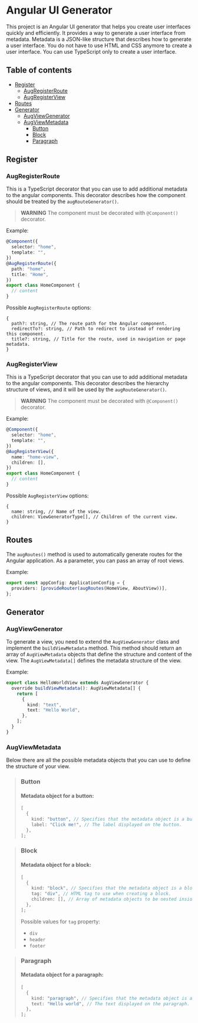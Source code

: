# Angular UI Generator

This project is an Angular UI generator that helps you create user interfaces quickly and efficiently.
It provides a way to generate a user interface from metadata. Metadata is a JSON-like structure that
describes how to generate a user interface. You do not have to use HTML and CSS anymore to create
a user interface. You can use TypeScript only to create a user interface.

## Table of contents

- [Register](#register)
  - [AugRegisterRoute](#augregisterroute)
  - [AugRegisterView](#augregisterview)
- [Routes](#routes)
- [Generator](#generator)
  - [AugViewGenerator](#augviewgenerator)
  - [AugViewMetadata](#augviewmetadata)
    - [Button](#button)
    - [Block](#block)
    - [Paragraph](#paragraph)

## Register

### AugRegisterRoute

This is a TypeScript decorator that you can use to add additional metadata to the angular components.
This decorator describes how the component should be treated by the `augRouteGenerator()`.

> **WARNING** The component must be decorated with `@Component()` decorator.

Example:

```typescript
@Component({
  selector: "home",
  template: "",
})
@AugRegisterRoute({
  path: "home",
  title: "Home",
})
export class HomeComponent {
  // content
}
```

Possible `AugRegisterRoute` options:

```
{
  path?: string, // The route path for the Angular component.
  redirectTo?: string, // Path to redirect to instead of rendering this component.
  title?: string, // Title for the route, used in navigation or page metadata.
}
```

### AugRegisterView

This is a TypeScript decorator that you can use to add additional metadata to the angular components.
This decorator describes the hierarchy structure of views, and it will be used by the `augRouteGenerator()`.

> **WARNING** The component must be decorated with `@Component()` decorator.

Example:

```typescript
@Component({
  selector: "home",
  template: "",
})
@AugRegisterView({
  name: "home-view",
  children: [],
})
export class HomeComponent {
  // content
}
```

Possible `AugRegisterView` options:

```
{
  name: string, // Name of the view.
  children: ViewGeneratorType[], // Children of the current view.
}
```

## Routes

The `augRoutes()` method is used to automatically generate routes for the Angular application.
As a parameter, you can pass an array of root views.

Example:

```typescript
export const appConfig: ApplicationConfig = {
  providers: [provideRouter(augRoutes(HomeView, AboutView))],
};
```

## Generator

### AugViewGenerator

To generate a view, you need to extend the `AugViewGenerator` class and implement the `buildViewMetadata` method.
This method should return an array of `AugViewMetadata` objects that define the structure and content of the view.
The `AugViewMetadata[]` defines the metadata structure of the view.

Example:

```typescript
export class HelloWorldView extends AugViewGenerator {
  override buildViewMetadata(): AugViewMetadata[] {
    return [
      {
        kind: "text",
        text: "Hello World",
      },
    ];
  }
}
```

### AugViewMetadata

Below there are all the possible metadata objects that you can use to define the structure of your view.

> ### Button
>
> #### Metadata object for a button:
>
> ```typescript
> [
>   {
>     kind: "button", // Specifies that the metadata object is a button.
>     label: "Click me!", // The label displayed on the button.
>   },
> ];
> ```

> ### Block
>
> #### Metadata object for a block:
>
> ```typescript
> [
>   {
>     kind: "block", // Specifies that the metadata object is a block.
>     tag: "div", // HTML tag to use when creating a block.
>     children: [], // Array of metadata objects to be nested inside the block.
>   },
> ];
> ```
>
> Possible values for `tag` property:
>
> - `div`
> - `header`
> - `footer`

> ### Paragraph
>
> #### Metadata object for a paragraph:
>
> ```typescript
> [
>   {
>     kind: "paragraph", // Specifies that the metadata object is a paragraph.
>     text: "Hello world", // The text displayed on the paragraph.
>   },
> ];
> ```
